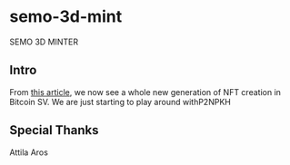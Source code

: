 # semo-3d-mint
SEMO 3D MINTER

## Intro

From [this article](https://attilaaf.medium.com/introducing-a-non-fungible-token-standard-for-bitcoin-pay-to-nft-pubkey-hash-p2npkh-a01e41ef82bd), we now see a whole new generation of NFT creation in Bitcoin SV. We are just starting to play around withP2NPKH 


## Special Thanks
Attila Aros
